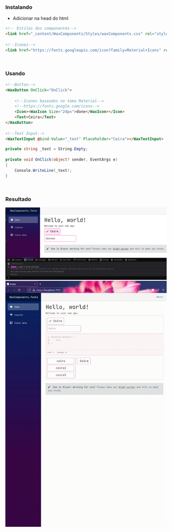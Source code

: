 ### Instalando

- Adicionar na head do html
```html
<!-- Estilos dos componentes-->
<link href="_content/WaxComponents/Styles/waxComponents.css" rel="stylesheet">

<!--Icones-->
<link href="https://fonts.googleapis.com/icon?family=Material+Icons" rel="stylesheet">
```

<br/>

### Usando

```html
<!--Button-->
<WaxButton OnClick="OnClick">
    
    <!--Icones baseados no tema Material-->
    <!--https://fonts.google.com/icons-->
    <Icon><WaxIcon Size="24px">done</WaxIcon></Icon>
    <Text>Ceira</Text>
</WaxButton>

<!--Text Input-->
<WaxTextInput @bind-Value="_text" Placeholder="Ceira"></WaxTextInput>
```

```c#
private string _text = String.Empty;

private void OnClick(object? sender, EventArgs e)
{
    Console.WriteLine(_text);
}
```

<br/>

### Resultado
![sample](Assets/sample.png)
![sample](Assets/sample.gif)